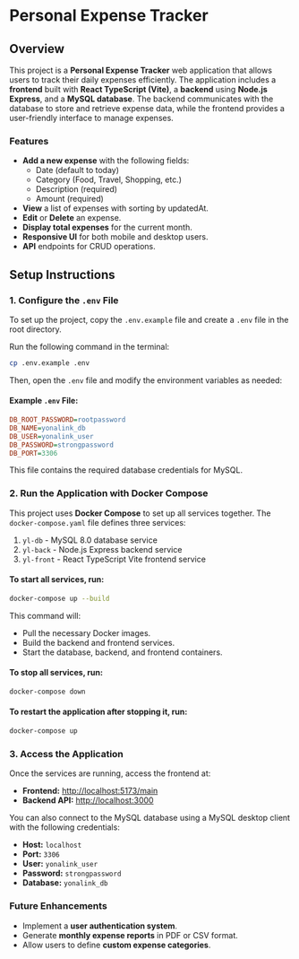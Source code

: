 # Personal Expense Tracker

## Overview
This project is a **Personal Expense Tracker** web application that allows users to track their daily expenses efficiently.
The application includes a **frontend** built with **React TypeScript (Vite)**, a **backend** using **Node.js Express**, and a **MySQL database**.
The backend communicates with the database to store and retrieve expense data, while the frontend provides a user-friendly interface to manage expenses.

### Features
- **Add a new expense** with the following fields:
  - Date (default to today)
  - Category (Food, Travel, Shopping, etc.)
  - Description (required)
  - Amount (required)
- **View** a list of expenses with sorting by updatedAt.
- **Edit** or **Delete** an expense.
- **Display total expenses** for the current month.
- **Responsive UI** for both mobile and desktop users.
- **API** endpoints for CRUD operations.

## Setup Instructions

### 1. Configure the `.env` File
To set up the project, copy the `.env.example` file and create a `.env` file in the root directory.

Run the following command in the terminal:
```sh
cp .env.example .env
```

Then, open the `.env` file and modify the environment variables as needed:

#### Example `.env` File:
```ini
DB_ROOT_PASSWORD=rootpassword
DB_NAME=yonalink_db
DB_USER=yonalink_user
DB_PASSWORD=strongpassword
DB_PORT=3306
```

This file contains the required database credentials for MySQL.

### 2. Run the Application with Docker Compose
This project uses **Docker Compose** to set up all services together. The `docker-compose.yaml` file defines three services:
1. `yl-db` - MySQL 8.0 database service
2. `yl-back` - Node.js Express backend service
3. `yl-front` - React TypeScript Vite frontend service

#### To start all services, run:
```sh
docker-compose up --build
```
This command will:
- Pull the necessary Docker images.
- Build the backend and frontend services.
- Start the database, backend, and frontend containers.

#### To stop all services, run:
```sh
docker-compose down
```

#### To restart the application after stopping it, run:
```sh
docker-compose up
```

### 3. Access the Application
Once the services are running, access the frontend at:
- **Frontend:** [http://localhost:5173/main](http://localhost:5173/main)
- **Backend API:** [http://localhost:3000](http://localhost:3000)

You can also connect to the MySQL database using a MySQL desktop client with the following credentials:
- **Host:** `localhost`
- **Port:** `3306`
- **User:** `yonalink_user`
- **Password:** `strongpassword`
- **Database:** `yonalink_db`

### Future Enhancements
- Implement a **user authentication system**.
- Generate **monthly expense reports** in PDF or CSV format.
- Allow users to define **custom expense categories**.
